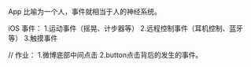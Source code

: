 App 比喻为一个人，事件就相当于人的神经系统。

iOS 事件： 1.运动事件（摇晃、计步器等） 2.远程控制事件（耳机控制、蓝牙等） 3.触摸事件


// 作业：
    1.微博底部中间点击
    2.button点击背后的发生的事件。

